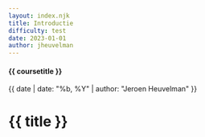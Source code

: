 ```yaml
---
layout: index.njk
title: Introductie
difficulty: test
date: 2023-01-01
author: jheuvelman
---
```


#### {{ coursetitle }}
{{ date | date: "%b, %Y" | author: "Jeroen Heuvelman" }}

# {{ title }}